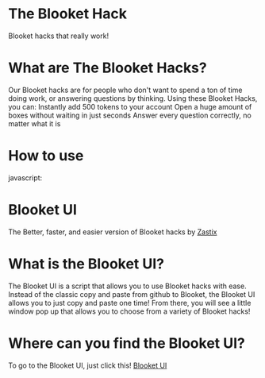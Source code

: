 # The Blooket Hack
Blooket hacks that really work!
# What are The Blooket Hacks?
Our Blooket hacks are for people who don't want to spend a ton of time doing work, or answering questions by thinking.
Using these Blooket Hacks, you can:
Instantly add 500 tokens to your account
Open a huge amount of boxes without waiting in just seconds
Answer every question correctly, no matter what it is
# How to use
javascript:
# Blooket UI
The Better, faster, and easier version of Blooket hacks by [Zastix](https://github.com/ZasticBradyn)
# What is the Blooket UI?
The Blooket UI is a script that allows you to use Blooket hacks with ease.
Instead of the classic copy and paste from github to Blooket, the Blooket UI allows you to just copy and paste one time!
From there, you will see a little window pop up that allows you to choose from a variety of Blooket hacks!
# Where can you find the Blooket UI?
To go to the Blooket UI, just click this!  [Blooket UI](https://github.com/ZasticBradyn/BlooketUI)
